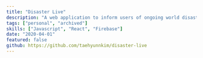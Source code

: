 ```yaml
---
title: "Disaster Live"
description: "A web application to inform users of ongoing world disasters."
tags: ["personal", "archived"]
skills: ["Javascript", "React", "Firebase"]
date: "2020-04-01"
featured: false
github: https://github.com/taehyunnkim/disaster-live
---
```

